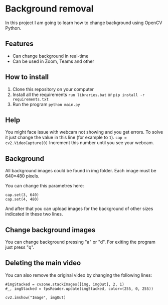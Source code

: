 # Background removal
In this project I am going to learn how to change background using OpenCV Python. 

## Features
* Can change background in real-time
* Can be used in Zoom, Teams and other

## How to install
1. Clone this repository on your computer
2. Install all the requirements
`run libraries.bat` or
`pip install -r requirements.txt`
3. Run the program
`python main.py`

## Help
You might face issue with webcam not showing and you get errors.
To solve it just change the value in this line (for example to `1`).
`cap = cv2.VideoCapture(0)`
Increment this number until you see your webcam.

## Background
All background images could be found in img folder. 
Each image must be 640*480 pixels.

You can change this parametres here:
```
cap.set(3, 640)
cap.set(4, 480)
```
And after that you can upload images for the background of other sizes indicated in these two lines.

## Change background images
You can change background pressing "a" or "d". For exiting the program just press "q".


## Deleting the main video
You can also remove the original video by changing the following lines:
```
#imgStacked = cvzone.stackImages([img, imgOut], 2, 1)
#_, imgStacked = fpsReader.update(imgStacked, color=(255, 0, 255))
```
```
cv2.imshow("Image", imgOut)
```

